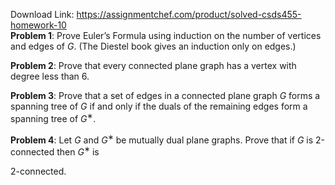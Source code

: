 Download Link: https://assignmentchef.com/product/solved-csds455-homework-10
<br>
<strong>Problem 1</strong>: Prove Euler’s Formula using induction on the number of vertices and edges of <em>G</em>. (The Diestel book gives an induction only on edges.)

<strong>Problem 2</strong>: Prove that every connected plane graph has a vertex with degree less than 6.

<strong>Problem 3</strong>: Prove that a set of edges in a connected plane graph <em>G </em>forms a spanning tree of <em>G </em>if and only if the duals of the remaining edges form a spanning tree of <em>G</em><sup>∗</sup>.

<strong>Problem 4</strong>: Let <em>G </em>and <em>G</em><sup>∗ </sup>be mutually dual plane graphs. Prove that if <em>G </em>is 2-connected then <em>G</em><sup>∗ </sup>is

2-connected.